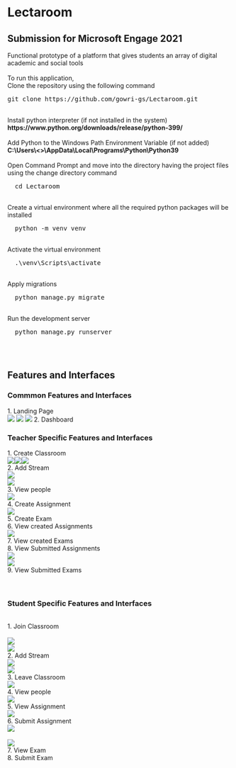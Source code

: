 # Lectaroom

<h2><b>Submission for Microsoft Engage 2021</b></h2>
Functional prototype of a platform that gives students an array of digital academic and social tools<br>
<br>
To run this application,<br>
Clone the repository using the following command<br>
<div class="highlight highlight-source-shell position-relative overflow-auto">
  <pre>
git clone https://github.com/gowri-gs/Lectaroom.git</pre>
</div>
<br>
Install python interpreter (if not installed in the system) <br>
<b>https://www.python.org/downloads/release/python-399/</b><br>
<br>
Add Python to the Windows Path Environment Variable (if not added)<br>
<b>C:\Users\<<System_Name>>\AppData\Local\Programs\Python\Python39</b>
<br>
<br>
Open Command Prompt and move into the directory having the project files using the change directory command
<div class="highlight highlight-source-shell position-relative overflow-auto">
  <pre>
  cd Lectaroom</pre>
</div><br>
Create a virtual environment where all the required python packages will be installed<br>
<div class="highlight highlight-source-shell position-relative overflow-auto">
  <pre>
  python -m venv venv</pre>
</div>
<br>
Activate the virtual environment
<div class="highlight highlight-source-shell position-relative overflow-auto">
  <pre>
  .\venv\Scripts\activate</pre>
</div>
<br>
Apply migrations
<div class="highlight highlight-source-shell position-relative overflow-auto">
  <pre>
  python manage.py migrate</pre>
</div>
<br>
Run the development server
<div class="highlight highlight-source-shell position-relative overflow-auto">
  <pre>
  python manage.py runserver</pre>
</div>
<br><br>
<h2><b>Features and Interfaces</b></h2>
<h3>Commmon Features and Interfaces</h3>
1. Landing Page<br>
<img src="https://github.com/gowri-gs/Lectaroom/blob/master/media/others/Landing%20Page.JPG"></img>
<img src="https://github.com/gowri-gs/Lectaroom/blob/master/media/others/Login.JPG"></img>
<img src="https://github.com/gowri-gs/Lectaroom/blob/master/media/others/Sign%20Up.JPG"></img>
2. Dashboard
<h3>Teacher Specific Features and Interfaces</h3>
1. Create Classroom<br><img src="https://github.com/gowri-gs/Lectaroom/blob/master/media/others/1_created_class_1.JPG"></img><img src="https://github.com/gowri-gs/Lectaroom/blob/master/media/others/created_class.JPG"></img><img src="https://github.com/gowri-gs/Lectaroom/blob/master/media/others/created_class_1.JPG"></img><br>
2. Add Stream<br><img src="https://github.com/gowri-gs/Lectaroom/blob/master/media/others/add_stream_1.JPG"></img><br><img src="https://github.com/gowri-gs/Lectaroom/blob/master/media/others/add_stream_2.JPG"></img><br>
3. View people<br><img src="https://github.com/gowri-gs/Lectaroom/blob/master/media/others/People.JPG"></img><br>
4. Create Assignment<br><img src="https://github.com/gowri-gs/Lectaroom/blob/master/media/others/Assignment_creation.JPG"></img><br>
5. Create Exam<br>
6. View created Assignments<br><img src="https://github.com/gowri-gs/Lectaroom/blob/master/media/others/Assignment_teacher.JPG"></img><br>
7. View created Exams<br>
8. View Submitted Assignments<br><img src="https://github.com/gowri-gs/Lectaroom/blob/master/media/others/Submitted%20Assignments.JPG"></img><br><img src="https://github.com/gowri-gs/Lectaroom/blob/master/media/others/Submitted%20Assignments_1.JPG"></img><br>
9. View Submitted Exams<br>
<br>
<br>
<h3>Student Specific Features and Interfaces</h3><br>
1. Join Classroom<br><br><img src="https://github.com/gowri-gs/Lectaroom/blob/master/media/others/Join%20class.JPG"></img><br><img src="https://github.com/gowri-gs/Lectaroom/blob/master/media/others/Join%20class_1.JPG"></img><br>
2. Add Stream<br><img src="https://github.com/gowri-gs/Lectaroom/blob/master/media/others/add_stream_1.JPG"></img><br><img src="https://github.com/gowri-gs/Lectaroom/blob/master/media/others/add_stream_2.JPG"></img><br>
3. Leave Classroom<br><img src="https://github.com/gowri-gs/Lectaroom/blob/master/media/others/Leave_class_1.JPG"></img><br>
4. View people<br><img src="https://github.com/gowri-gs/Lectaroom/blob/master/media/others/People.JPG"></img><br>
5. View Assignment<br><img src="https://github.com/gowri-gs/Lectaroom/blob/master/media/others/Assignment_student.JPG"></img><br>
6. Submit Assignment<br><img src="https://github.com/gowri-gs/Lectaroom/blob/master/media/others/submit_answer.JPG"></img><br><br><img src="https://github.com/gowri-gs/Lectaroom/blob/master/media/others/submit_answer_1.JPG"></img><br>
7. View Exam<br>
8. Submit Exam<br>


